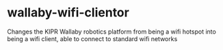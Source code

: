 # wallaby-wifi-clientor
Changes the KIPR Wallaby robotics platform from being a wifi hotspot into being a wifi client, able to connect to standard wifi networks
